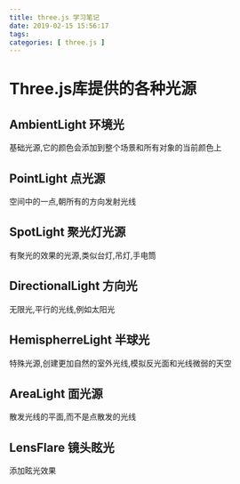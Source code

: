 ```yaml
---
title: three.js 学习笔记
date: 2019-02-15 15:56:17
tags: 
categories: [ three.js ]
---
```


<!--more-->

# Three.js库提供的各种光源

## AmbientLight 环境光

基础光源,它的颜色会添加到整个场景和所有对象的当前颜色上

## PointLight 点光源

空间中的一点,朝所有的方向发射光线

## SpotLight 聚光灯光源

有聚光的效果的光源,类似台灯,吊灯,手电筒

## DirectionalLight 方向光

无限光,平行的光线,例如太阳光

## HemispherreLight 半球光

特殊光源,创建更加自然的室外光线,模拟反光面和光线微弱的天空

## AreaLight 面光源

散发光线的平面,而不是点散发的光线

## LensFlare 镜头眩光

添加眩光效果